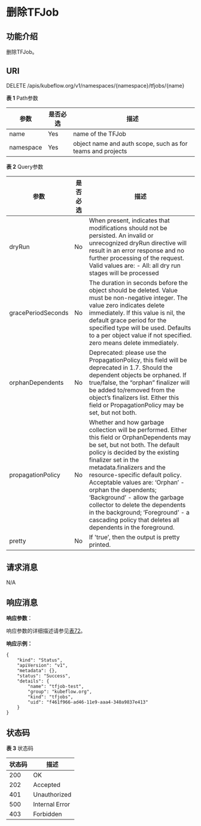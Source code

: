 # 删除TFJob<a name="cci_02_3145"></a>

## 功能介绍<a name="zh-cn_topic_0083864910_section15904123713483"></a>

删除TFJob。

## URI<a name="zh-cn_topic_0083864910_section764545414815"></a>

DELETE /apis/kubeflow.org/v1/namespaces/\{namespace\}/tfjobs/\{name\}

**表 1**  Path参数

|参数|是否必选|描述|
|--|--|--|
|name|Yes|name of the TFJob|
|namespace|Yes|object name and auth scope, such as for teams and projects|


**表 2**  Query参数

|参数|是否必选|描述|
|--|--|--|
|dryRun|No|When present, indicates that modifications should not be persisted. An invalid or unrecognized dryRun directive will result in an error response and no further processing of the request. Valid values are: - All: all dry run stages will be processed|
|gracePeriodSeconds|No|The duration in seconds before the object should be deleted. Value must be non-negative integer. The value zero indicates delete immediately. If this value is nil, the default grace period for the specified type will be used. Defaults to a per object value if not specified. zero means delete immediately.|
|orphanDependents|No|Deprecated: please use the PropagationPolicy, this field will be deprecated in 1.7. Should the dependent objects be orphaned. If true/false, the “orphan” finalizer will be added to/removed from the object’s finalizers list. Either this field or PropagationPolicy may be set, but not both.|
|propagationPolicy|No|Whether and how garbage collection will be performed. Either this field or OrphanDependents may be set, but not both. The default policy is decided by the existing finalizer set in the metadata.finalizers and the resource-specific default policy. Acceptable values are: ‘Orphan’ - orphan the dependents; ‘Background’ - allow the garbage collector to delete the dependents in the background; ‘Foreground’ - a cascading policy that deletes all dependents in the foreground.|
|pretty|No|If 'true’, then the output is pretty printed.|


## 请求消息<a name="zh-cn_topic_0083864910_section24905416619"></a>

N/A

## 响应消息<a name="zh-cn_topic_0083864910_section1575712476123"></a>

**响应参数**：

响应参数的详细描述请参见[表72](数据结构-0.md#table37251757105918)。

**响应示例：**

```
{
    "kind": "Status",
    "apiVersion": "v1",
    "metadata": {},
    "status": "Success",
    "details": {
        "name": "tfjob-test",
        "group": "kubeflow.org",
        "kind": "tfjobs",
        "uid": "f461f966-ad46-11e9-aaa4-340a9837e413"
    }
}
```

## 状态码<a name="zh-cn_topic_0083864910_section16509142112516"></a>

**表 3**  状态码

|状态码|描述|
|--|--|
|200|OK|
|202|Accepted|
|401|Unauthorized|
|500|Internal Error|
|403|Forbidden|


